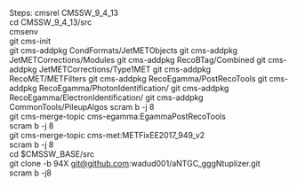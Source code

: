 Steps:
cmsrel CMSSW_9_4_13 <br>
cd CMSSW_9_4_13/src <br>
cmsenv <br>
git cms-init <br>
git cms-addpkg CondFormats/JetMETObjects
git cms-addpkg JetMETCorrections/Modules
git cms-addpkg RecoBTag/Combined
git cms-addpkg JetMETCorrections/Type1MET
git cms-addpkg RecoMET/METFilters
git cms-addpkg RecoEgamma/PostRecoTools
git cms-addpkg RecoEgamma/PhotonIdentification/
git cms-addpkg RecoEgamma/ElectronIdentification/
git cms-addpkg CommonTools/PileupAlgos
scram b -j 8 <br>
git cms-merge-topic cms-egamma:EgammaPostRecoTools <br>
scram b -j 8 <br>
git cms-merge-topic cms-met:METFixEE2017_949_v2 <br>
scram b -j 8 <br>
cd $CMSSW_BASE/src <br>
git clone -b 94X git@github.com:wadud001/aNTGC_gggNtuplizer.git <br>
scram b -j8 <br>

